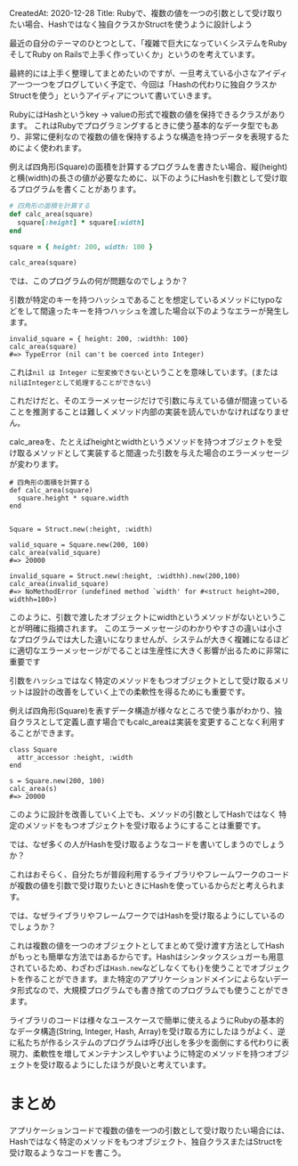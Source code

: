 CreatedAt: 2020-12-28
Title: Rubyで、複数の値を一つの引数として受け取りたい場合、Hashではなく独自クラスかStructを使うように設計しよう

最近の自分のテーマのひとつとして、「複雑で巨大になっていくシステムをRubyそしてRuby on Railsで上手く作っていくか」というのを考えています。

最終的には上手く整理してまとめたいのですが、一旦考えている小さなアイディア一つ一つをブログしていく予定で、今回は「Hashの代わりに独自クラスかStructを使う」というアイディアについて書いていきます。

RubyにはHashというkey -> valueの形式で複数の値を保持できるクラスがあります。
これはRubyでプログラミングするときに使う基本的なデータ型でもあり、非常に便利なので複数の値を保持するような構造を持つデータを表現するためによく使われます。

例えば四角形(Square)の面積を計算するプログラムを書きたい場合、縦(height)と横(width)の長さの値が必要なために、以下のようにHashを引数として受け取るプログラムを書くことがあります。

```rb
# 四角形の面積を計算する
def calc_area(square)
  square[:height] * square[:width]
end

square = { height: 200, width: 100 }

calc_area(square)

```

では、このプログラムの何が問題なのでしょうか？

引数が特定のキーを持つハッシュであることを想定しているメソッドにtypoなどをして間違ったキーを持つハッシュを渡した場合以下のようなエラーが発生します。

```
invalid_square = { height: 200, :widthh: 100}
calc_area(square)
#=> TypeError (nil can't be coerced into Integer)
```

これは`nil は Integer に型変換できない`ということを意味しています。(または`nilはIntegerとして処理することができない`)

これだけだと、そのエラーメッセージだけで引数に与えている値が間違っていることを推測することは難しくメソッド内部の実装を読んでいかなければなりません。

calc_areaを、たとえばheightとwidthというメソッドを持つオブジェクトを受け取るメソッドとして実装すると間違った引数を与えた場合のエラーメッセージが変わります。

```
# 四角形の面積を計算する
def calc_area(square)
  square.height * square.width
end


Square = Struct.new(:height, :width)

valid_square = Square.new(200, 100)
calc_area(valid_square)
#=> 20000

invalid_square = Struct.new(:height, :widthh).new(200,100)
calc_area(invalid_square)
#=> NoMethodError (undefined method `width' for #<struct height=200, widthh=100>)
```

このように、引数で渡したオブジェクトにwidthというメソッドがないということが明確に指摘されます。
このエラーメッセージのわかりやすさの違いは小さなプログラムでは大した違いになりませんが、システムが大きく複雑になるほどに適切なエラーメッセージがでることは生産性に大きく影響が出るために非常に重要です

引数をハッシュではなく特定のメソッドをもつオブジェクトとして受け取るメリットは設計の改善をしていく上での柔軟性を得るためにも重要です。

例えば四角形(Square)を表すデータ構造が様々なところで使う事がわかり、独自クラスとして定義し直す場合でもcalc_areaは実装を変更することなく利用することができます。

```
class Square
  attr_accessor :height, :width
end

s = Square.new(200, 100)
calc_area(s)
#=> 20000
```

このように設計を改善していく上でも、メソッドの引数としてHashではなく 特定のメソッドをもつオブジェクトを受け取るようにすることは重要です。

では、なぜ多くの人がHashを受け取るようなコードを書いてしまうのでしょうか？

これはおそらく、自分たちが普段利用するライブラリやフレームワークのコードが複数の値を引数で受け取りたいときにHashを使っているからだと考えられます。

では、なぜライブラリやフレームワークではHashを受け取るようにしているのでしょうか？

これは複数の値を一つのオブジェクトとしてまとめて受け渡す方法としてHashがもっとも簡単な方法ではあるからです。Hashはシンタックスシュガーも用意されているため、わざわざは`Hash.new`などしなくても`{}`を使うことでオブジェクトを作ることができます。また特定のアプリケーションドメインによらないデータ形式なので、大規模プログラムでも書き捨てのプログラムでも使うことができます。

ライブラリのコードは様々なユースケースで簡単に使えるようにRubyの基本的なデータ構造(String, Integer, Hash, Array)を受け取る方にしたほうがよく、逆に私たちが作るシステムのプログラムは呼び出しを多少を面倒にする代わりに表現力、柔軟性を増してメンテナンスしやすいように特定のメソッドを持つオブジェクトを受け取るようにしたほうが良いと考えています。

# まとめ
アプリケーションコードで複数の値を一つの引数として受け取りたい場合には、Hashではなく特定のメソッドをもつオブジェクト、独自クラスまたはStructを受け取るようなコードを書こう。
